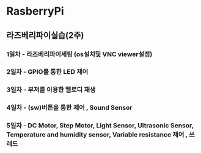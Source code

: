 # RasberryPi
## 라즈베리파이실습(2주)
### 1일차 - 라즈베리파이세팅 (os설치및 VNC viewer설정)
### 2일차 - GPIO를 통한 LED 제어
### 3일차 - 부저를 이용한 멜로디 재생
### 4일차 - (sw)버튼을 통한 제어 , Sound Sensor
### 5일차 - DC Motor, Step Motor, Light Sensor, Ultrasonic Sensor, Temperature and humidity sensor, Variable resistance 제어 , 쓰레드

